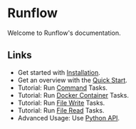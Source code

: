 # Runflow

Welcome to Runflow's documentation.

## Links

* Get started with [Installation](installation.md).
* Get an overview with the [Quick Start](quickstart.md).
* Tutorial: Run [Command](tasks/command.md) Tasks.
* Tutorial: Run [Docker Container](tasks/docker-run.md) Tasks.
* Tutorial: Run [File Write](tasks/file-write.md) Tasks.
* Tutorial: Run [File Read](tasks/file-read.md) Tasks.
* Advanced Usage: Use [Python API](python-api.md).
